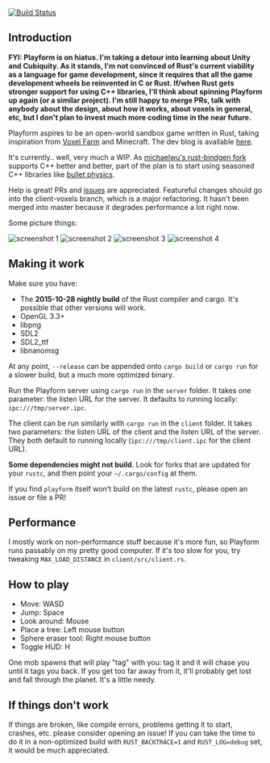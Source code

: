 [![Build Status](https://travis-ci.org/bfops/playform.svg?branch=master)](https://travis-ci.org/bfops/playform)

## Introduction

**FYI: Playform is on hiatus. I'm taking a detour into learning about Unity and Cubiquity. As it stands, I'm not convinced of Rust's current viability as a language for game development, since it requires that all the game development wheels be reinvented in C or Rust. If/when Rust gets stronger support for using C++ libraries, I'll think about spinning Playform up again (or a similar project). I'm still happy to merge PRs, talk with anybody about the design, about how it works, about voxels in general, etc, but I don't plan to invest much more coding time in the near future.**

Playform aspires to be an open-world sandbox game written in Rust, taking
inspiration from [Voxel Farm](http://procworld.blogspot.com/) and Minecraft. The dev blog is available [here](http://playformdev.blogspot.com/).

It's currently.. well, very much a WIP. As
[michaelwu's rust-bindgen fork](https://github.com/michaelwu/rust-bindgen/tree/sm-hacks) supports C++
better and better, part of the plan is to start using seasoned C++
libraries like [bullet physics](https://github.com/bulletphysics/bullet3).

Help is great! PRs and [issues](https://github.com/bfops/playform/issues)
are appreciated. Featureful changes should go into the client-voxels branch, which is a major refactoring. It hasn't been merged into master because it degrades performance a lot right now.

Some picture things:

![screenshot 1](/../screenshots/screenshots/screenshot1.png?raw=true)
![screenshot 2](/../screenshots/screenshots/screenshot2.png?raw=true)
![screenshot 3](/../screenshots/screenshots/screenshot3.png?raw=true)
![screenshot 4](/../screenshots/screenshots/screenshot4.png?raw=true)

## Making it work

Make sure you have:

  * The **2015-10-28 nightly build** of the Rust compiler and cargo. It's possible that other versions will work.
  * OpenGL 3.3+
  * libpng
  * SDL2
  * SDL2_ttf
  * libnanomsg

At any point, `--release` can be appended onto `cargo build` or `cargo run` for a slower
build, but a much more optimized binary.

Run the Playform server using `cargo run` in the `server` folder. It takes one parameter:
the listen URL for the server. It defaults to running locally: `ipc:///tmp/server.ipc`.

The client can be run similarly with `cargo run` in the `client` folder. It takes two
parameters: the listen URL of the client and the listen URL of the server. They
both default to running locally (`ipc:///tmp/client.ipc` for the client URL).

**Some dependencies might not build**. Look for forks that are updated for
your `rustc`, and then point your `~/.cargo/config` at them.

If you find `playform` itself won't build on the latest `rustc`, please open an issue or file a PR!

## Performance

I mostly work on non-performance stuff because it's more fun, so Playform runs passably on my pretty good computer. If it's too slow for you, try tweaking `MAX_LOAD_DISTANCE` in `client/src/client.rs`. 

## How to play

  * Move: WASD
  * Jump: Space
  * Look around: Mouse
  * Place a tree: Left mouse button
  * Sphere eraser tool: Right mouse button
  * Toggle HUD: H

One mob spawns that will play "tag" with you: tag it and it will chase you until it tags you back. If you get too far away from it, it'll probably get lost and fall through the planet. It's a little needy.

## If things don't work

If things are broken, like compile errors, problems getting it to start, crashes, etc.
please consider opening an issue! If you can take the time to do it in a non-optimized
build with `RUST_BACKTRACE=1` and `RUST_LOG=debug` set, it would be much appreciated.
